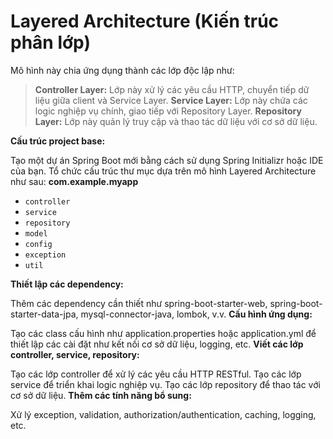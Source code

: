 # **Layered Architecture** (Kiến trúc phân lớp)

Mô hình này chia ứng dụng thành các lớp độc lập như:

> **Controller Layer:** Lớp này xử lý các yêu cầu HTTP, chuyển tiếp dữ liệu giữa client và Service Layer.
> **Service Layer:** Lớp này chứa các logic nghiệp vụ chính, giao tiếp với Repository Layer.
> **Repository Layer:** Lớp này quản lý truy cập và thao tác dữ liệu với cơ sở dữ liệu.

**Cấu trúc project base:**

Tạo một dự án Spring Boot mới bằng cách sử dụng Spring Initializr hoặc IDE của bạn.
Tổ chức cấu trúc thư mục dựa trên mô hình Layered Architecture như sau:
**com.example.myapp**

- `controller`
- `service`
- `repository`
- `model`
- `config`
- `exception`
- `util`

**Thiết lập các dependency:**

Thêm các dependency cần thiết như spring-boot-starter-web, spring-boot-starter-data-jpa, mysql-connector-java, lombok, v.v.
**Cấu hình ứng dụng:**

Tạo các class cấu hình như application.properties hoặc application.yml để thiết lập các cài đặt như kết nối cơ sở dữ liệu, logging, etc.
**Viết các lớp controller, service, repository:**

Tạo các lớp controller để xử lý các yêu cầu HTTP RESTful.
Tạo các lớp service để triển khai logic nghiệp vụ.
Tạo các lớp repository để thao tác với cơ sở dữ liệu.
**Thêm các tính năng bổ sung:**

Xử lý exception, validation, authorization/authentication, caching, logging, etc.